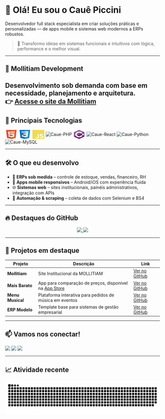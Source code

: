 # 👋 Olá! Eu sou o Cauê Piccini

Desenvolvedor full stack especialista em criar soluções práticas e personalizadas — de apps mobile e sistemas web modernos a ERPs robustos.

> 🧠 Transformo ideias em sistemas funcionais e intuitivos com lógica, performance e o melhor visual.

---

## 🌱 Mollitiam Development

Desenvolvimento sob demanda com base em necessidade, planejamento e arquitetura.  
👉 [Acesse o site da Mollitiam](https://mollitiamdevelopment.great-site.net) 
---

## 🚀 Principais Tecnologias

<div style="display: inline_block">
  <img align="center" alt="Caue-HTML" height="30" width="40" src="https://raw.githubusercontent.com/devicons/devicon/master/icons/html5/html5-original.svg">
  <img align="center" alt="Caue-CSS" height="30" width="40" src="https://raw.githubusercontent.com/devicons/devicon/master/icons/css3/css3-original.svg">
  <img align="center" alt="Caue-Js" height="30" width="40" src="https://raw.githubusercontent.com/devicons/devicon/master/icons/javascript/javascript-plain.svg">
  <img align="center" alt="Caue-PHP" height="30" width="40" src="https://cdn.jsdelivr.net/gh/devicons/devicon@latest/icons/php/php-original.svg">
  <img align="center" alt="Caue-Csharp" height="30" width="40" src="https://raw.githubusercontent.com/devicons/devicon/master/icons/csharp/csharp-original.svg">
  <img align="center" alt="Caue-React" height="30" width="40" src="https://cdn.jsdelivr.net/gh/devicons/devicon/icons/react/react-original.svg">
  <img align="center" alt="Caue-Python" height="30" width="40" src="https://cdn.jsdelivr.net/gh/devicons/devicon/icons/python/python-original.svg">
  <img align="center" alt="Caue-MySQL" height="30" width="40" src="https://cdn.jsdelivr.net/gh/devicons/devicon/icons/mysql/mysql-original.svg">
</div>

---

## 🛠️ O que eu desenvolvo

- 🧾 **ERPs sob medida** – controle de estoque, vendas, financeiro, RH
- 📱 **Apps mobile responsivos** – Android/iOS com experiência fluida
- 🌐 **Sistemas web** – sites institucionais, painéis administrativos, integração com APIs
- 🧪 **Automação & scraping** – coleta de dados com Selenium e BS4

---

## 🔥 Destaques do GitHub

<div align="center">
  <a href="https://github.com/cauepiccini">
    <img height="450em" src="https://github-readme-stats.vercel.app/api?username=cauepiccini&show_icons=true&theme=dark&include_all_commits=true&count_private=true"/>
    <img height="450em" src="https://github-readme-stats.vercel.app/api/top-langs/?username=cauepiccini&layout=compact&langs_count=16&theme=dark"/>
  </a>
</div>

---

## 📂 Projetos em destaque

| Projeto | Descrição | Link |
|---------|-----------|------|
| **Mollitiam** | Site Institucional da MOLLITIAM | [Ver no GitHub](https://github.com/cauepiccini/MollitiamInstitucional) | 
| **Mais Barato** | App para comparação de preços, disponível na [App Store](https://apps.apple.com/br/app/mais-barato/id6746170601?l=en-GB) | [Ver no GitHub](https://github.com/cauepiccini/MaisBarato) |
| **Menu Musical** | Plataforma interativa para pedidos de música em eventos | [Ver no GitHub](https://github.com/cauepiccini/MenuMusical) |
| **ERP Modelo** | Template base para sistemas de gestão empresarial | [Ver no GitHub](https://github.com/cauepiccini/ERP-Planejamento-de-Recursos-Empresariais) | 

---

## 📫 Vamos nos conectar!

<a href="mailto:cauepiccini@gmail.com"><img src="https://img.shields.io/badge/-Gmail-%23333?style=for-the-badge&logo=gmail&logoColor=white" /></a>
<a href="https://www.linkedin.com/in/cau%C3%AA-piccini-ba31b2186/"><img src="https://img.shields.io/badge/-LinkedIn-%230077B5?style=for-the-badge&logo=linkedin&logoColor=white" /></a>
<a href="https://mollitiamdevelopment.great-site.net"><img src="https://img.shields.io/badge/-Mollitiam-%230077B5?style=for-the-badge&logoColor=white" /></a>

---

## 📈 Atividade recente

<picture>
  <source media="(prefers-color-scheme: dark)" srcset="https://raw.githubusercontent.com/platane/snk/output/github-contribution-grid-snake-dark.svg" />
  <source media="(prefers-color-scheme: light)" srcset="https://raw.githubusercontent.com/platane/snk/output/github-contribution-grid-snake.svg" />
  <img alt="github contribution grid snake animation" src="https://raw.githubusercontent.com/platane/snk/output/github-contribution-grid-snake.svg" />
</picture>
